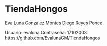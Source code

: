 # TiendaHongos
Eva Luna Gonzalez Montes
Diego Reyes Ponce

Usuario: evaluna
Contraseña: 17102003
https://github.com/EvalunaGM/TiendaHongos